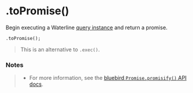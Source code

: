 # .toPromise()

Begin executing a Waterline [query instance](https://sailsjs.com/documentation/reference/waterline-orm/queries) and return a promise.

```usage
.toPromise();
```

> This is an alternative to `.exec()`.


### Notes

> + For more information, see the [bluebird `Promise.promisify()` API docs](http://bluebirdjs.com/docs/api/promise.promisify.html).

<docmeta name="displayName" value=".toPromise()">
<docmeta name="pageType" value="method">
